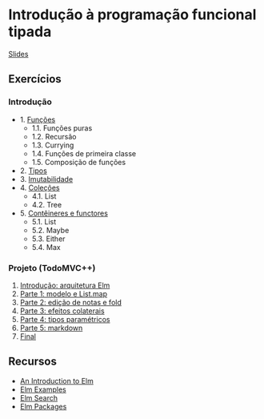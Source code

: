 # Introdução à programação funcional tipada

[Slides](https://goo.gl/8pbJDK)

## Exercícios

### Introdução
- 1\. [Funções](intro/1-functions/)
  - 1.1\. Funções puras
  - 1.2\. Recursão
  - 1.3\. Currying
  - 1.4\. Funções de primeira classe
  - 1.5\. Composição de funções
- 2\. [Tipos](intro/2-types)
- 3\. [Imutabilidade](intro/3-immutability)
- 4\. [Coleções](intro/4-collections)
  - 4.1\. List
  - 4.2\. Tree
- 5\. [Contêineres e functores](intro/5-functors)
  - 5.1\. List
  - 5.2\. Maybe
  - 5.3\. Either
  - 5.4\. Max

### Projeto (TodoMVC++)
1. [Introdução: arquitetura Elm](project/ElmArchitecture/)
1. [Parte 1: modelo e List.map](project/Part1/)
2. [Parte 2: edição de notas e fold](project/Part2/)
3. [Parte 3: efeitos colaterais](project/Part3/)
4. [Parte 4: tipos paramétricos](project/Part4/)
5. [Parte 5: markdown](project/Part5/)
6. [Final](project/Final/)

## Recursos

- [An Introduction to Elm](http://guide.elm-lang.org/)
- [Elm Examples](http://elm-lang.org/examples)
- [Elm Search](https://klaftertief.github.io/elm-search/)
- [Elm Packages](http://package.elm-lang.org/)
